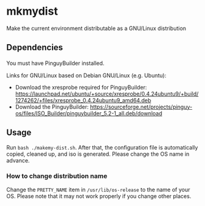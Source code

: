 # mkmydist
Make the current environment distributable as a GNU/Linux distribution

## Dependencies
You must have PinguyBuilder installed.　

Links for GNU/Linux based on Debian GNU/Linux (e.g. Ubuntu):
- Download the xresprobe required for PinguyBuilder: https://launchpad.net/ubuntu/+source/xresprobe/0.4.24ubuntu9/+build/1274262/+files/xresprobe_0.4.24ubuntu9_amd64.deb
- Download the PinguyBuilder: https://sourceforge.net/projects/pinguy-os/files/ISO_Builder/pinguybuilder_5.2-1_all.deb/download

## Usage
Run `bash ./makemy-dist.sh`.
After that, the configuration file is automatically copied, cleaned up, and iso is generated. Please change the OS name in advance.

### How to change distribution name
Change the `PRETTY_NAME` item in `/usr/lib/os-release` to the name of your OS. Please note that it may not work properly if you change other places.
